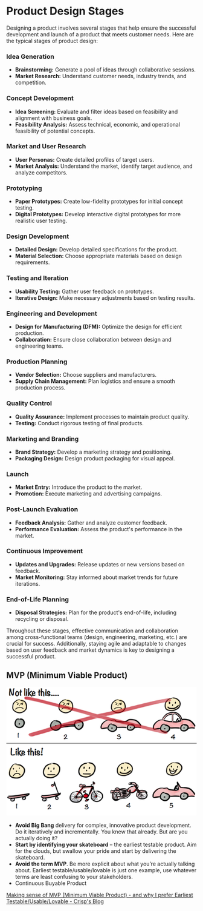 # Product Design Stages

Designing a product involves several stages that help ensure the successful development and launch of a product that meets customer needs. Here are the typical stages of product design:

### Idea Generation

- **Brainstorming:** Generate a pool of ideas through collaborative sessions.
- **Market Research:** Understand customer needs, industry trends, and competition.

### Concept Development

- **Idea Screening:** Evaluate and filter ideas based on feasibility and alignment with business goals.
- **Feasibility Analysis:** Assess technical, economic, and operational feasibility of potential concepts.

### Market and User Research

- **User Personas:** Create detailed profiles of target users.
- **Market Analysis:** Understand the market, identify target audience, and analyze competitors.

### Prototyping

- **Paper Prototypes:** Create low-fidelity prototypes for initial concept testing.
- **Digital Prototypes:** Develop interactive digital prototypes for more realistic user testing.

### Design Development

- **Detailed Design:** Develop detailed specifications for the product.
- **Material Selection:** Choose appropriate materials based on design requirements.

### Testing and Iteration

- **Usability Testing:** Gather user feedback on prototypes.
- **Iterative Design:** Make necessary adjustments based on testing results.

### Engineering and Development

- **Design for Manufacturing (DFM):** Optimize the design for efficient production.
- **Collaboration:** Ensure close collaboration between design and engineering teams.

### Production Planning

- **Vendor Selection:** Choose suppliers and manufacturers.
- **Supply Chain Management:** Plan logistics and ensure a smooth production process.

### Quality Control

- **Quality Assurance:** Implement processes to maintain product quality.
- **Testing:** Conduct rigorous testing of final products.

### Marketing and Branding

- **Brand Strategy:** Develop a marketing strategy and positioning.
- **Packaging Design:** Design product packaging for visual appeal.

### Launch

- **Market Entry:** Introduce the product to the market.
- **Promotion:** Execute marketing and advertising campaigns.

### Post-Launch Evaluation

- **Feedback Analysis:** Gather and analyze customer feedback.
- **Performance Evaluation:** Assess the product's performance in the market.

### Continuous Improvement

- **Updates and Upgrades:** Release updates or new versions based on feedback.
- **Market Monitoring:** Stay informed about market trends for future iterations.

### End-of-Life Planning

- **Disposal Strategies:** Plan for the product's end-of-life, including recycling or disposal.

Throughout these stages, effective communication and collaboration among cross-functional teams (design, engineering, marketing, etc.) are crucial for success. Additionally, staying agile and adaptable to changes based on user feedback and market dynamics is key to designing a successful product.

## MVP (Minimum Viable Product)

![Minimum Viable Product](../../media/Pasted%20image%2020250816223454.png)

- **Avoid Big Bang** delivery for complex, innovative product development. Do it iteratively and incrementally. You knew that already. But are you actually doing it?
- **Start by identifying your skateboard** – the earliest testable product. Aim for the clouds, but swallow your pride and start by delivering the skateboard.
- **Avoid the term MVP**. Be more explicit about what you’re actually talking about. Earliest testable/usable/lovable is just one example, use whatever terms are least confusing to your stakeholders.
- Continuous Buyable Product

[Making sense of MVP (Minimum Viable Product) - and why I prefer Earliest Testable/Usable/Lovable - Crisp's Blog](https://blog.crisp.se/2016/01/25/henrikkniberg/making-sense-of-mvp)
